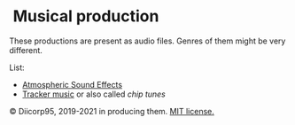# <img alt="" src="https://win98icons.alexmeub.com/icons/png/computer_musical_keyboard-2.png">&nbsp;Musical production
These productions are present as audio files. Genres of them might be very different.

List:
* [Atmospheric Sound Effects](https://github.com/Diicorp95/Diicorp95/tree/main/production/music/asfx)
* [Tracker music](https://github.com/Diicorp95/Diicorp95/tree/main/production/music/trackers) or also called *chip tunes*

:copyright: Diicorp95, 2019-2021 in producing them. [MIT license.](https://diicorp95.mit-license.org)

